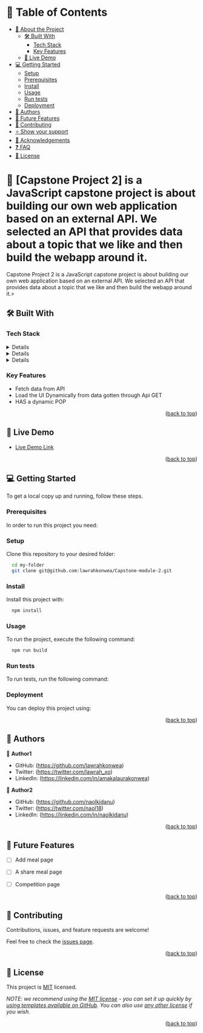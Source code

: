 <a name="readme-top"></a>

<!--
HOW TO USE:
This is an example of how you may give instructions on setting up your project locally.

Modify this file to match your project and remove sections that don't apply.

REQUIRED SECTIONS:
- Table of Contents
- About the Project
  - Built With
  - Live Demo
- Getting Started
- Authors
- Future Features
- Contributing
- Show your support
- Acknowledgements
- License

After you're finished please remove all the comments and instructions!
-->


<!-- TABLE OF CONTENTS -->

# 📗 Table of Contents

- [📖 About the Project](#about-project)
  - [🛠 Built With](#built-with)
    - [Tech Stack](#tech-stack)
    - [Key Features](#key-features)
  - [🚀 Live Demo](#live-demo)
- [💻 Getting Started](#getting-started)
  - [Setup](#setup)
  - [Prerequisites](#prerequisites)
  - [Install](#install)
  - [Usage](#usage)
  - [Run tests](#run-tests)
  - [Deployment](#triangular_flag_on_post-deployment)
- [👥 Authors](#authors)
- [🔭 Future Features](#future-features)
- [🤝 Contributing](#contributing)
- [⭐️ Show your support](#support)
- [🙏 Acknowledgements](#acknowledgements)
- [❓ FAQ](#faq)
- [📝 License](#license)

<!-- PROJECT DESCRIPTION -->

# 📖 [Capstone Project 2]<a name="about-project"> is a JavaScript capstone project is about building our own web application based on an external API. We selected an API that provides data about a topic that we like and then build the webapp around it.</a>


Capstone Project 2 is a JavaScript capstone project is about building our own web application based on an external API. We selected an API that provides data about a topic that we like and then build the webapp around it.>

## 🛠 Built With <a name="built-with"></a>

### Tech Stack <a name="tech-stack"></a>


<details>
  <ul>
    <li><a href="">HTML</a></li>
  </ul>
</details>

<details>
  <ul>
    <li><a href="">CSS</a></li>
  </ul>
</details>

<details>
  <ul>
    <li><a href="">JavaScript</a></li>
  </ul>
</details>

<!-- Features -->

### Key Features <a name="key-features"></a>



- Fetch data from API
- Load the UI Dynamically from data gotten through Api GET
- HAS a dynamic POP

<p align="right">(<a href="#readme-top">back to top</a>)</p>

<!-- LIVE DEMO -->

## 🚀 Live Demo <a name="live-demo"></a>

- [Live Demo Link](https://lawrahkonwea.github.io/Capstone-module-2/dist/)

<p align="right">(<a href="#readme-top">back to top</a>)</p>


<!-- GETTING STARTED -->

## 💻 Getting Started <a name="getting-started"></a>


To get a local copy up and running, follow these steps.

### Prerequisites

In order to run this project you need:

<!--
Example command:

```sh
 gem install rails
```
 -->

### Setup

Clone this repository to your desired folder:
```sh
  cd my-folder
  git clone git@github.com:lawrahkonwea/Capstone-module-2.git

```
<!--
Example commands:


--->

### Install

Install this project with:
```sh
  npm install
```
<!--
Example command:


--->

### Usage

To run the project, execute the following command:
```sh
  npm run build
```
<!--
Example command:


--->

### Run tests

To run tests, run the following command:

<!--
Example command:


--->

### Deployment

You can deploy this project using:

<!--
Example:

```sh

```
 -->

<p align="right">(<a href="#readme-top">back to top</a>)</p>

<!-- AUTHORS -->

## 👥 Authors <a name="authors"></a>


👤 **Author1**

- GitHub: (https://github.com/lawrahkonwea)
- Twitter: (https://twitter.com/lawrah_xo)
- LinkedIn: (https://linkedin.com/in/amakalaurakonwea)

👤 **Author2**

- GitHub: (https://github.com/naolkidanu)
- Twitter: (https://twitter.com/naol18)
- LinkedIn: (https://linkedin.com/in/naolkidanu)

<p align="right">(<a href="#readme-top">back to top</a>)</p>

<!-- FUTURE FEATURES -->

## 🔭 Future Features <a name="future-features"></a>

- [ ] Add meal page
- [ ] A share meal page
- [ ] Competition page


<p align="right">(<a href="#readme-top">back to top</a>)</p>

<!-- CONTRIBUTING -->

## 🤝 Contributing <a name="contributing"></a>

Contributions, issues, and feature requests are welcome!

Feel free to check the [issues page](../../issues/).

<p align="right">(<a href="#readme-top">back to top</a>)</p>


<!-- LICENSE -->

## 📝 License <a name="license"></a>

This project is [MIT](./LICENSE) licensed.

_NOTE: we recommend using the [MIT license](https://choosealicense.com/licenses/mit/) - you can set it up quickly by [using templates available on GitHub](https://docs.github.com/en/communities/setting-up-your-project-for-healthy-contributions/adding-a-license-to-a-repository). You can also use [any other license](https://choosealicense.com/licenses/) if you wish._

<p align="right">(<a href="#readme-top">back to top</a>)</p>
